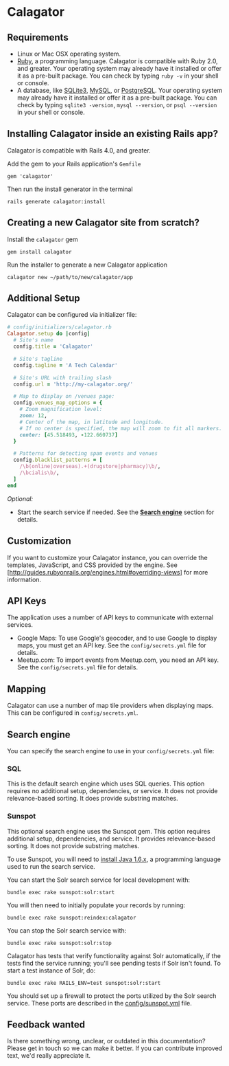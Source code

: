 Calagator
=========

Requirements
-----

* Linux or Mac OSX operating system.
* [Ruby](http://www.ruby-lang.org/), a programming language. Calagator is compatible with Ruby 2.0, and greater. Your operating system may already have it installed or offer it as a pre-built package. You can check by typing `ruby -v` in your shell or console.
* A database, like [SQLite3](http://www.sqlite.org/), [MySQL](http://www.mysql.com/), or [PostgreSQL](http://www.postgresql.org/). Your operating system may already have it installed or offer it as a pre-built package. You can check by typing `sqlite3 -version`, `mysql --version`, or `psql --version` in your shell or console.


Installing Calagator inside an existing Rails app?
-----

Calagator is compatible with Rails 4.0, and greater.

Add the gem to your Rails application's `Gemfile`

```
gem 'calagator'
```

Then run the install generator in the terminal

```
rails generate calagator:install
```


Creating a new Calagator site from scratch?
-----

Install the `calagator` gem

```
gem install calagator
```

Run the installer to generate a new Calagator application

```
calagator new ~/path/to/new/calagator/app
```


Additional Setup
-----

Calagator can be configured via initializer file:

```ruby
# config/initializers/calagator.rb
Calagator.setup do |config|
  # Site's name
  config.title = 'Calagator'

  # Site's tagline
  config.tagline = 'A Tech Calendar'

  # Site's URL with trailing slash
  config.url = 'http://my-calagator.org/'

  # Map to display on /venues page:
  config.venues_map_options = {
    # Zoom magnification level:
    zoom: 12,
    # Center of the map, in latitude and longitude.
    # If no center is specified, the map will zoom to fit all markers.
    center: [45.518493, -122.660737]
  }

  # Patterns for detecting spam events and venues
  config.blacklist_patterns = [
    /\b(online|overseas).+(drugstore|pharmacy)\b/,
    /\bcialis\b/,
  ]
end
```

*Optional:*
  * Start the search service if needed. See the **[Search engine](#search_engine)** section for details.


Customization
-------------

If you want to customize your Calagator instance, you can override the templates, JavaScript, and CSS provided by the engine. See [http://guides.rubyonrails.org/engines.html#overriding-views] for more information.


API Keys
--------

The application uses a number of API keys to communicate with external services.

* Google Maps: To use Google's geocoder, and to use Google to display maps, you must get an API key.  See the `config/secrets.yml` file for details.
* Meetup.com: To import events from Meetup.com, you need an API key. See the `config/secrets.yml` file for details.


Mapping
-------

Calagator can use a number of map tile providers when displaying maps. This can be configured in `config/secrets.yml`.


Search engine
-------------

You can specify the search engine to use in your `config/secrets.yml` file:

### SQL

This is the default search engine which uses SQL queries. This option requires no additional setup, dependencies, or service. It does not provide relevance-based sorting. It does provide substring matches.

### Sunspot

This optional search engine uses the Sunspot gem. This option requires additional setup, dependencies, and service. It provides relevance-based sorting. It does not provide substring matches.

To use Sunspot, you will need to [install Java 1.6.x](http://www.java.com/getjava), a programming language used to run the search service.

You can start the Solr search service for local development with:

    bundle exec rake sunspot:solr:start

You will then need to initially populate your records by running:

    bundle exec rake sunspot:reindex:calagator

You can stop the Solr search service with:

    bundle exec rake sunspot:solr:stop

Calagator has tests that verify functionality against Solr automatically, if the tests find the service running; you'll see pending tests if Solr isn't found. To start a test instance of Solr, do:

    bundle exec rake RAILS_ENV=test sunspot:solr:start

You should set up a firewall to protect the ports utilized by the Solr search service. These ports are described in the [config/sunspot.yml](config/sunspot.yml) file.


Feedback wanted
---------------

Is there something wrong, unclear, or outdated in this documentation? Please get in touch so we can make it better. If you can contribute improved text, we'd really appreciate it.

